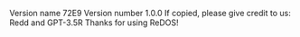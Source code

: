 Version name 72E9
Version number 1.0.0
If copied, please give credit to us: Redd and GPT-3.5R
Thanks for using ReDOS!